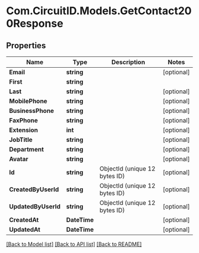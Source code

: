 
# Com.CircuitID.Models.GetContact200Response

## Properties

Name | Type | Description | Notes
------------ | ------------- | ------------- | -------------
**Email** | **string** |  | [optional] 
**First** | **string** |  | 
**Last** | **string** |  | [optional] 
**MobilePhone** | **string** |  | [optional] 
**BusinessPhone** | **string** |  | [optional] 
**FaxPhone** | **string** |  | [optional] 
**Extension** | **int** |  | [optional] 
**JobTitle** | **string** |  | [optional] 
**Department** | **string** |  | [optional] 
**Avatar** | **string** |  | [optional] 
**Id** | **string** | ObjectId (unique 12 bytes ID) | [optional] 
**CreatedByUserId** | **string** | ObjectId (unique 12 bytes ID) | [optional] 
**UpdatedByUserId** | **string** | ObjectId (unique 12 bytes ID) | [optional] 
**CreatedAt** | **DateTime** |  | [optional] 
**UpdatedAt** | **DateTime** |  | [optional] 

[[Back to Model list]](../README.md#documentation-for-models)
[[Back to API list]](../README.md#documentation-for-api-endpoints)
[[Back to README]](../README.md)

